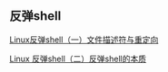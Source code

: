 ## 反弹shell
[Linux反弹shell（一）文件描述符与重定向](https://xz.aliyun.com/t/2548)

[Linux 反弹shell（二）反弹shell的本质](https://xz.aliyun.com/t/2549)